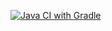 [![Java CI with Gradle](https://github.com/BloodyOrgy/dzPatterns1.1/actions/workflows/gradle.yml/badge.svg)](https://github.com/BloodyOrgy/dzPatterns1.1/actions/workflows/gradle.yml)